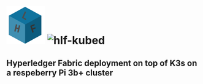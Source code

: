 # <img src="img/hlf.png" width="100" height="100"> <img src="https://latex.codecogs.com/svg.latex?\Huge&space;{\mathbb{HLF}^\mathbf{3}}" title="hlf-kubed" />


## Hyperledger Fabric deployment on top of K3s on a respeberry Pi 3b+ cluster

<!-- ## Test network deployment

1. Clone the `hyperledger/fabric-samples` and install the binaries needed
```sh
curl -sSL https://bit.ly/2ysbOFE | bash -s
```

2. Create the network
```sh
./network.sh up
```

2. Create a channel
```sh
./network.sh createChannel
```

3. Package the smart contract

    - Send imported packages in the `vendor` folder. `GO111MODULE=on go mod vendor`.

4. Use the peer CLI 
    - Add the binaries in our PATH `export PATH=${PWD}/../bin:$PATH`
    - `export FABRIC_CFG_PATH=$PWD/../config/`
    - Create the chaincode packahe `peer lifecycle chaincode package basic.tar.gz --path ../asset-transfer-basic/chaincode-go/ --lang golang --label basic_1.0`
    This command will create a package named basic.tar.gz in your current directory. The --lang flag is used to specify the chaincode language and the --path flag provides the location of your smart contract code. The path must be a fully qualified path or a path relative to your present working directory. The --label flag is used to specify a chaincode label that will identity your chaincode after it is installed. It is recommended that your label include the chaincode name and version.

5. Install the chaincode package to the peers

Peer0/Org1
```sh
export CORE_PEER_TLS_ENABLED=true
export CORE_PEER_LOCALMSPID="Org1MSP"
export CORE_PEER_TLS_ROOTCERT_FILE=${PWD}/organizations/peerOrganizations/org1.example.com/peers/peer0.org1.example.com/tls/ca.crt
export CORE_PEER_MSPCONFIGPATH=${PWD}/organizations/peerOrganizations/org1.example.com/users/Admin@org1.example.com/msp
export CORE_PEER_ADDRESS=localhost:7051
```

```sh
peer lifecycle chaincode install basic.tar.gz
```

Peer0/Org2
```sh
export CORE_PEER_LOCALMSPID="Org2MSP"
export CORE_PEER_TLS_ROOTCERT_FILE=${PWD}/organizations/peerOrganizations/org2.example.com/peers/peer0.org2.example.com/tls/ca.crt
export CORE_PEER_TLS_ROOTCERT_FILE=${PWD}/organizations/peerOrganizations/org2.example.com/peers/peer0.org2.example.com/tls/ca.crt
export CORE_PEER_MSPCONFIGPATH=${PWD}/organizations/peerOrganizations/org2.example.com/users/Admin@org2.example.com/msp
export CORE_PEER_ADDRESS=localhost:9051
```

```sh
peer lifecycle chaincode install basic.tar.gz
```

## Fabcar example
In the `hyperldger/fabric-samples/fabcar` folder, there are:
- Scripts to setup a network 
- Instructions to run the chaincode in `hyperledger/fabric-samples/chaincodes/fabcar`
- Insructions to test the chaincode running some Invoking operations from `hyperledger/fabric-samples/fabcar/` -->